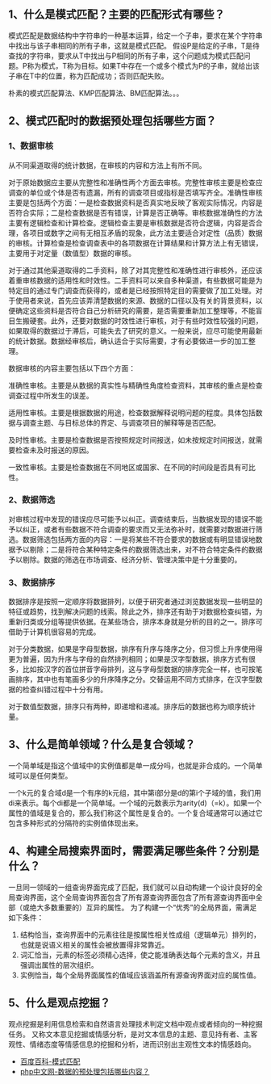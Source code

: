 ## 1、什么是模式匹配？主要的匹配形式有哪些？
模式匹配是数据结构中字符串的一种基本运算，给定一个子串，要求在某个字符串中找出与该子串相同的所有子串，这就是模式匹配。
假设P是给定的子串，T是待查找的字符串，要求从T中找出与P相同的所有子串，这个问题成为模式匹配问题。P称为模式，T称为目标。如果T中存在一个或多个模式为P的子串，就给出该子串在T中的位置，称为匹配成功；否则匹配失败。

朴素的模式匹配算法、KMP匹配算法、BM匹配算法。。。


## 2、模式匹配时的数据预处理包括哪些方面？

### 1、数据审核
从不同渠道取得的统计数据，在审核的内容和方法上有所不同。

对于原始数据应主要从完整性和准确性两个方面去审核。完整性审核主要是检查应调查的单位或个体是否有遗漏，所有的调查项目或指标是否填写齐全。准确性审核主要是包括两个方面：一是检查数据资料是否真实地反映了客观实际情况，内容是否符合实际；二是检查数据是否有错误，计算是否正确等。审核数据准确性的方法主要有逻辑检查和计算检查。逻辑检查主要是审核数据是否符合逻辑，内容是否合理，各项目或数字之间有无相互矛盾的现象，此方法主要适合对定性（品质）数据的审核。计算检查是检查调查表中的各项数据在计算结果和计算方法上有无错误，主要用于对定量（数值型）数据的审核。

对于通过其他渠道取得的二手资料，除了对其完整性和准确性进行审核外，还应该着重审核数据的适用性和时效性。二手资料可以来自多种渠道，有些数据可能是为特定目的通过专门调查而获得的，或者是已经按照特定目的需要做了加工处理。对于使用者来说，首先应该弄清楚数据的来源、数据的口径以及有关的背景资料，以便确定这些资料是否符合自己分析研究的需要，是否需要重新加工整理等，不能盲目生搬硬套。此外，还要对数据的时效性进行审核，对于有些时效性较强的问题，如果取得的数据过于滞后，可能失去了研究的意义。一般来说，应尽可能使用最新的统计数据。数据经审核后，确认适合于实际需要，才有必要做进一步的加工整理。

数据审核的内容主要包括以下四个方面：

准确性审核。主要是从数据的真实性与精确性角度检查资料，其审核的重点是检查调查过程中所发生的误差。

适用性审核。主要是根据数据的用途，检查数据解释说明问题的程度。具体包括数据与调查主题、与目标总体的界定、与调查项目的解释等是否匹配。

及时性审核。主要是检查数据是否按照规定时间报送，如未按规定时间报送，就需要检查未及时报送的原因。

一致性审核。主要是检查数据在不同地区或国家、在不同的时间段是否具有可比性。

### 2、数据筛选
对审核过程中发现的错误应尽可能予以纠正。调查结束后，当数据发现的错误不能予以纠正，或者有些数据不符合调查的要求而又无法弥补时，就需要对数据进行筛选。数据筛选包括两方面的内容：一是将某些不符合要求的数据或有明显错误地数据予以剔除；二是将符合某种特定条件的数据筛选出来，对不符合特定条件的数据予以剔除。数据的筛选在市场调查、经济分析、管理决策中是十分重要的。

### 3、数据排序
数据排序是按照一定顺序将数据排列，以便于研究者通过浏览数据发现一些明显的特征或趋势，找到解决问题的线索。除此之外，排序还有助于对数据检查纠错，为重新归类或分组等提供依据。在某些场合，排序本身就是分析的目的之一。排序可借助于计算机很容易的完成。

对于分类数据，如果是字母型数据，排序有升序与降序之分，但习惯上升序使用得更为普遍，因为升序与字母的自然排列相同；如果是汉字型数据，排序方式有很多，比如按汉字的首位拼音字母排列，这与字母型数据的排序完全一样，也可按笔画排序，其中也有笔画多少的升序降序之分。交替运用不同方式排序，在汉字型数据的检查纠错过程中十分有用。

对于数值型数据，排序只有两种，即递增和递减。排序后的数据也称为顺序统计量。


## 3、什么是简单领域？什么是复合领域？
一个简单域是指这个值域中的实例值都是单一成分吗，也就是非合成的。一个简单域可以是任何类型。

一个k元的复合域d是一个有序的k元组，其中第i部分是d的第i个子域的值，我们用di来表示。每个di都是一个简单域。一个域的元数表示为arity(d)（=k）。如果一个属性的值域是复合的，那么我们称这个属性是复合的。一个复合域通常可以通过它包含多种形式的分隔符的实例值体现出来。


## 4、构建全局搜索界面时，需要满足哪些条件？分别是什么？
一旦同一领域的一组查询界面完成了匹配，我们就可以自动构建一个设计良好的全局查询界面，这个全局查询界面包含了所有源查询界面包含了所有源查询界面中全部（或绝大多数重要的）互异的属性。
为了构建一个“优秀”的全局界面，需满足如下条件：
1. 结构恰当，查询界面中的元素往往是按属性相关性成组（逻辑单元）排列的，也就是说语义相关的属性会被放置得非常靠近。
2. 词汇恰当，元素的标签必须精心选择，使之能准确表达每个元素的含义，并且强调出属性的层次组织。
3. 实例恰当，每个全局界面属性的值域应该涵盖所有源查询界面对应的属性值。


## 5、什么是观点挖掘？
观点挖掘是利用信息检索和自然语言处理技术判定文档中观点或者倾向的一种挖掘任务。
又称文本意见挖掘或情感分析，是对文本信息的主题、意见持有者、主客观性、情绪态度等情感信息的挖掘和分析，进而识别出主观性文本的情感趋向。


- [百度百科-模式匹配](https://baike.baidu.com/item/%E6%A8%A1%E5%BC%8F%E5%8C%B9%E9%85%8D/1258334)
- [php中文网-数据的预处理包括哪些内容？](https://www.php.cn/faq/474567.html)
